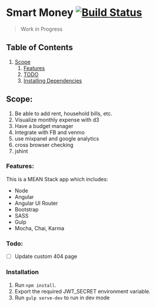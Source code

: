 # Smart Money [![Build Status](https://travis-ci.org/spyderinvestments/smartMoney.svg?branch=master)](https://travis-ci.org/spyderinvestments/smartMoney)

>Work in Progress

## Table of Contents


1. [Scope](##Scope)
    1. [Features](###Features)
    1. [TODO](#Todo)
    1. [Installing Dependencies](##Installation)

## Scope:

1. Be able to add rent, household bills, etc.
2. Visualize monthly expense with d3
3. Have a budget manager
4. Integrate with FB and venmo
5. use mixpanel and google analytics
6. cross browser checking
7. jshint

### Features:

This is a MEAN Stack app which includes:

- Node
- Angular
- Angular UI Router
- Bootstrap
- SASS
- Gulp
- Mocha, Chai, Karma

### Todo:

- [ ] Update custom 404 page




### Installation

1. Run `npm install`.
2. Export the required JWT_SECRET environment variable.
3. Run `gulp serve-dev` to run in dev mode
